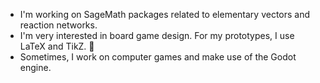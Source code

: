 - I'm working on SageMath packages related to elementary vectors and reaction networks.
- I'm very interested in board game design. For my prototypes, I use LaTeX and TikZ. 🌱
- Sometimes, I work on computer games and make use of the Godot engine.

<!--
**MarcusAichmayr/MarcusAichmayr** is a ✨ _special_ ✨ repository because its `README.md` (this file) appears on your GitHub profile.

Here are some ideas to get you started:

- 🔭 I’m currently working on ...
- 🌱 I’m currently learning ...
- 👯 I’m looking to collaborate on ...
- 🤔 I’m looking for help with ...
- 💬 Ask me about ...
- 📫 How to reach me: ...
- 😄 Pronouns: ...
- ⚡ Fun fact: ...
-->
